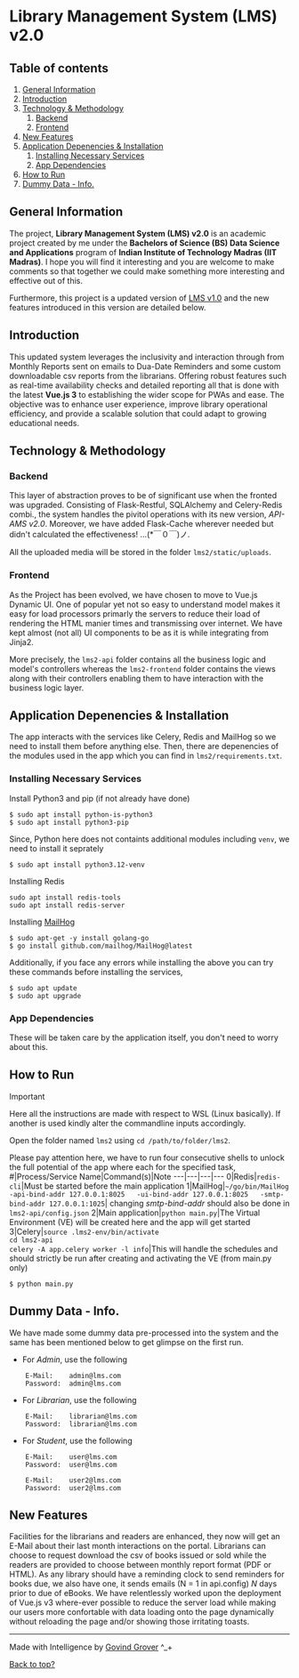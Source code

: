 # Library Management System (LMS) v2.0

## Table of contents
1. [General Information](#general-information)
2. [Introduction](#introduction)
3. [Technology & Methodology](#technology--methodology)
	1. [Backend](#backend)
	2. [Frontend](#frontend)
4. [New Features](#new-features)
5. [Application Depenencies & Installation](#application-depenencies--installation)
	1. [Installing Necessary Services](#installing-necessary-services)
	2. [App Dependencies](#app-dependencies)
6. [How to Run](#how-to-run)
7. [Dummy Data - Info.](#dummy-data---info)

## General Information
The project, **Library Management System (LMS) v2.0** is an academic project created by me under the **Bachelors of Science (BS) Data Science and Applications** program of **Indian Institute of Technology Madras (IIT Madras)**. I hope you will find it interesting and you are welcome to make comments so that together we could make something more interesting and effective out of this.

Furthermore, this project is a updated version of [LMS v1.0](https://github.com/govindgrover/LibraryManagementSystem) and the new features introduced in this version are detailed below.

## Introduction
This updated system leverages the inclusivity and interaction through from Monthly Reports sent on emails to Dua-Date Reminders and some custom downloadable csv reports from the librarians. Offering robust features such as real-time availability checks and detailed reporting all that is done with the latest **Vue.js 3** to establishing the wider scope for PWAs and ease. The objective was to enhance user experience, improve library operational efficiency, and provide a scalable solution that could adapt to growing educational needs.

## Technology & Methodology
### Backend
This layer of abstraction proves to be of significant use when the fronted was upgraded. Consisting of Flask-Restful, SQLAlchemy and Celery-Redis combi., the system handles the pivitol operations with its new version, *API-AMS v2.0*. Moreover, we have added Flask-Cache wherever needed but didn't calculated the effectiveness! ...(*￣０￣)ノ.

All the uploaded media will be stored in the folder `lms2/static/uploads`. 

### Frontend
As the Project has been evolved, we have chosen to move to Vue.js Dynamic UI. One of popular yet not so easy to understand model makes it easy for load processors primarly the servers to reduce their load of rendering the HTML manier times and transmissing over internet. We have kept almost (not all) UI components to be as it is while integrating from Jinja2.

More precisely, the `lms2-api` folder contains all the business logic and model's controllers whereas the `lms2-frontend` folder contains the views along with their controllers enabling them to have interaction with the business logic layer.


## Application Depenencies & Installation
The app interacts with the services like Celery, Redis and MailHog so we need to install them before anything else. Then, there are depenencies of the modules used in the app which you can find in `lms2/requirements.txt`.

### Installing Necessary Services

Install Python3 and pip (if not already have done)
```
$ sudo apt install python-is-python3
$ sudo apt install python3-pip
```

Since, Python here does not containts additional modules including `venv`, we need to install it seprately
```
$ sudo apt install python3.12-venv
```

Installing Redis
```
sudo apt install redis-tools
sudo apt install redis-server
```

Installing [MailHog](https://github.com/mailhog/MailHog)
```
$ sudo apt-get -y install golang-go
$ go install github.com/mailhog/MailHog@latest
```

Additionally, if you face any errors while installing the above you can try these commands before installing the services,
```
$ sudo apt update
$ sudo apt upgrade
```

### App Dependencies
These will be taken care by the application itself, you don't need to worry about this.

## How to Run
> [!IMPORTANT]
> Here all the instructions are made with respect to WSL (Linux basically). If another is used kindly alter the commandline inputs accordingly.

Open the folder named `lms2` using `cd /path/to/folder/lms2`.

Please pay attention here, we have to run four consecutive shells to unlock the full potential of the app where each for the specified task,
#|Process/Service Name|Command(s)|Note
---|---|---|---
0|Redis|`redis-cli`|Must be started before the main application
1|MailHog|`~/go/bin/MailHog   -api-bind-addr 127.0.0.1:8025   -ui-bind-addr 127.0.0.1:8025   -smtp-bind-addr 127.0.0.1:1025`| changing *smtp-bind-addr* should also be done in `lms2-api/config.json`
2|Main application|`python main.py`|The Virtual Environment (VE) will be created here and the app will get started
3|Celery|`source .lms2-env/bin/activate`<br>`cd lms2-api`<br>`celery -A app.celery worker -l info`|This will handle the schedules and should strictly be run after creating and activating the VE (from main.py only)

```
$ python main.py
```

## Dummy Data - Info.
We have made some dummy data pre-processed into the system and the same has been mentioned below to get glimpse on the first run.

- For _Admin_, use the following
```
	E-Mail:    admin@lms.com
	Password:  admin@lms.com
```

- For _Librarian_, use the following
```
	E-Mail:    librarian@lms.com
	Password:  librarian@lms.com
```

- For _Student_, use the following
```
	E-Mail:    user@lms.com
	Password:  user@lms.com

	E-Mail:    user2@lms.com
	Password:  user2@lms.com
```

## New Features
Facilities for the librarians and readers are enhanced, they now will get an E-Mail about their last month interactions on the portal. Librarians can choose to request download the csv of books issued or sold while the readers are provided to choose between monthly report format (PDF or HTML). As any library should have a reminding clock to send reminders for books due, we also have one, it sends emails (N = 1 in api.config) *N* days prior to due of eBooks. We have relentlessly worked upon the deployment of Vue.js v3 where-ever possible to reduce the server load while making our users more confortable with data loading onto the page dynamically without reloading the page and/or showing those irritating toasts.

---
Made with Intelligence by [Govind Grover](https://github.com/govindgrover) ^_+

[Back to top?](#table-of-contents) 
